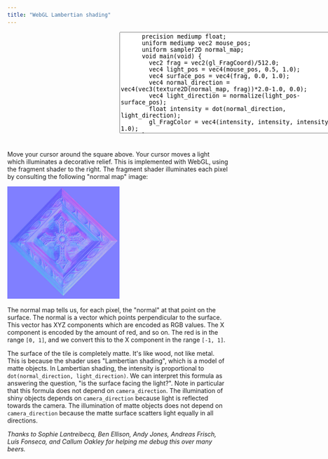 ```yaml
---
title: "WebGL Lambertian shading"
---
```


<div style="display: flex;">
  <canvas width="512" height="512" style="width: 256px; height: 256px;" id="fragmentCanvas"></canvas>
  <div style="display: flex; flex-direction: column; flex-grow: 1;">
    <textarea id="fragmentShader" cols="60" rows="15">
      precision mediump float;
      uniform mediump vec2 mouse_pos;
      uniform sampler2D normal_map;
      void main(void) {
        vec2 frag = vec2(gl_FragCoord)/512.0;
        vec4 light_pos = vec4(mouse_pos, 0.5, 1.0);
        vec4 surface_pos = vec4(frag, 0.0, 1.0);
        vec4 normal_direction = vec4(vec3(texture2D(normal_map, frag))*2.0-1.0, 0.0);
        vec4 light_direction = normalize(light_pos-surface_pos);  
        float intensity = dot(normal_direction, light_direction);
        gl_FragColor = vec4(intensity, intensity, intensity, 1.0);
      }</textarea>
    <div id="compilationError"></div>
  </div>
</div>
<script>
  const canvas = document.getElementById('fragmentCanvas');
  const gl = canvas.getContext('webgl');
  gl.viewport(0,0,canvas.width,canvas.height);
  const vertexBuf = gl.createBuffer();
  gl.bindBuffer(gl.ARRAY_BUFFER, vertexBuf);
  gl.bufferData(gl.ARRAY_BUFFER, new Float32Array([
    -1,1,  -1,-1,  1,-1,  1, 1,
  ]), gl.STATIC_DRAW);
  gl.clearColor(0,0,0,1);
  const errEl = document.getElementById("compilationError");
  const fragEl = document.getElementById("fragmentShader");
  const normalMapImg = new Image();
  normalMapImg.onload = function() {
    gl.activeTexture(gl.TEXTURE0);
    const tex = gl.createTexture();
    gl.bindTexture(gl.TEXTURE_2D, tex);
    gl.texImage2D(gl.TEXTURE_2D, 0, gl.RGB, gl.RGB, gl.UNSIGNED_BYTE, normalMapImg);
    gl.generateMipmap(gl.TEXTURE_2D);

    const texLoc = gl.getUniformLocation(prog, "tex");
    gl.uniform1i(texLoc, 0);

    gl.drawArrays(gl.TRIANGLE_FAN, 0, 4);
  };
  normalMapImg.src = '/assets/crossnrm.jpg';
  let coord = null;
  let mousePosLoc = null;
  let prog = null;
  function newShaderFromTextarea() {
    const vertShader = gl.createShader(gl.VERTEX_SHADER);
    gl.shaderSource(vertShader, 'attribute vec2 c;void main(void){gl_Position=vec4(c, 0.0, 1.0);}');
    gl.compileShader(vertShader);
    const fragShader = gl.createShader(gl.FRAGMENT_SHADER);
    gl.shaderSource(fragShader, fragEl.value);
    gl.compileShader(fragShader);
    if (!gl.getShaderParameter(fragShader, gl.COMPILE_STATUS)) {
      errEl.innerText = gl.getShaderInfoLog(fragShader);
      return;
    }
    let newProg = gl.createProgram();
    gl.attachShader(newProg, vertShader);
    gl.attachShader(newProg, fragShader);
    gl.linkProgram(newProg);
    const coord = gl.getAttribLocation(newProg, "c");
    gl.vertexAttribPointer(coord, 2, gl.FLOAT, false, 0, 0);
    mousePosLoc = gl.getUniformLocation(newProg, "mouse_pos");
    gl.useProgram(newProg);
    // gl.deleteProgram(prog);
    prog = newProg;
    draw();
  }
  fragEl.oninput = newShaderFromTextarea;
  var mousePos = {x: 100, y: 100};
  function draw(ev) {
    console.log("drawing");
    gl.enableVertexAttribArray(coord);
    gl.uniform2fv(mousePosLoc, [mousePos.x, mousePos.y]);
    gl.clear(gl.COLOR_BUFFER_BIT);
    gl.drawArrays(gl.TRIANGLE_FAN, 0, 4);
    errEl.innerText = '';
  }
  canvas.onmousemove = function(ev) {
    mousePos = {x: ev.offsetX/256, y: (256-ev.offsetY)/256};
    draw();
  }
  newShaderFromTextarea();
</script>

Move your cursor around the square above.
Your cursor moves a light which illuminates a decorative relief.
This is implemented with WebGL, using the fragment shader to the right.
The fragment shader illuminates each pixel by consulting the following "normal map" image:

<div>
  <img src="/assets/crossnrm.jpg" style="width: 256px; height: 256px;" />
</div>

The normal map tells us, for each pixel, the "normal" at that point on the surface.
The normal is a vector which points perpendicular to the surface.
This vector has XYZ components which are encoded as RGB values.
The X component is encoded by the amount of red, and so on.
The red is in the range `[0, 1]`,
and we convert this to the X component in the range `[-1, 1]`.

The surface of the tile is completely matte.
It's like wood, not like metal.
This is because the shader uses "Lambertian shading",
which is a model of matte objects.
In Lambertian shading,
the intensity is proportional to `dot(normal_direction, light_direction)`.
We can interpret this formula as answering the question,
"is the surface facing the light?".
Note in particular that this formula does not depend on `camera_direction`.
The illumination of shiny objects depends on `camera_direction`
because light is reflected towards the camera.
The illumination of matte objects does not depend on `camera_direction`
because the matte surface scatters light equally in all directions.

_Thanks to Sophie Lantreibecq, Ben Ellison, Andy Jones, Andreas Frisch, Luís Fonseca, and Callum Oakley
for helping me debug this over many beers._